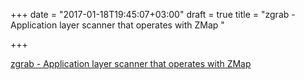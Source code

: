 +++
date = "2017-01-18T19:45:07+03:00"
draft = true
title = "zgrab - Application layer scanner that operates with ZMap "

+++

<p><a href="https://t.co/jOHbzJD0mp">zgrab - Application layer scanner that operates with ZMap </a></p>
